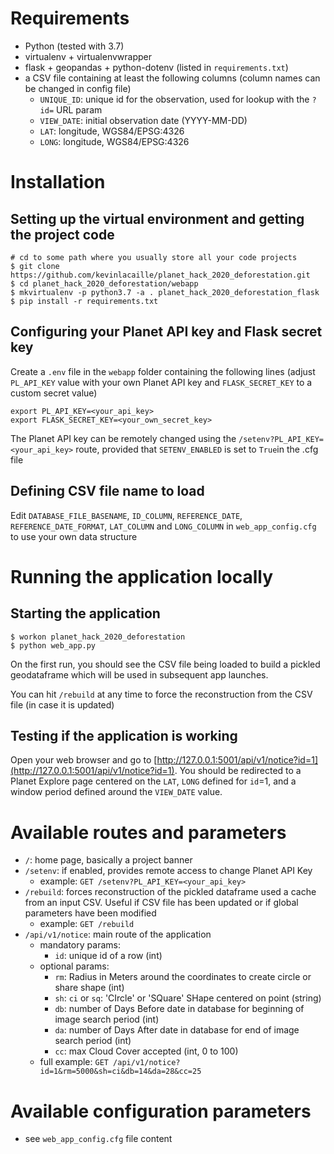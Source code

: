 # Requirements

* Python (tested with 3.7)
* virtualenv + virtualenvwrapper
* flask + geopandas + python-dotenv (listed in `requirements.txt`)
* a CSV file containing at least the following columns (column names can be changed in config file)
    * `UNIQUE_ID`: unique id for the observation, used for lookup with the `?id=` URL param
    * `VIEW_DATE`: initial observation date (YYYY-MM-DD)
    * `LAT`: longitude, WGS84/EPSG:4326
    * `LONG`: longitude, WGS84/EPSG:4326

# Installation

## Setting up the virtual environment and getting the project code

```
# cd to some path where you usually store all your code projects
$ git clone https://github.com/kevinlacaille/planet_hack_2020_deforestation.git
$ cd planet_hack_2020_deforestation/webapp
$ mkvirtualenv -p python3.7 -a . planet_hack_2020_deforestation_flask
$ pip install -r requirements.txt
```

## Configuring your Planet API key and Flask secret key

Create a `.env` file in the `webapp` folder containing the following lines (adjust `PL_API_KEY` value with your own Planet API key and `FLASK_SECRET_KEY` to a custom secret value)

```
export PL_API_KEY=<your_api_key>
export FLASK_SECRET_KEY=<your_own_secret_key>
```

The Planet API key can be remotely changed using the `/setenv?PL_API_KEY=<your_api_key>` route, provided that `SETENV_ENABLED` is set to `True`in the .cfg file

## Defining CSV file name to load

Edit `DATABASE_FILE_BASENAME`, `ID_COLUMN`, `REFERENCE_DATE`, `REFERENCE_DATE_FORMAT`, `LAT_COLUMN` and `LONG_COLUMN` in `web_app_config.cfg` to use your own data structure

# Running the application locally

## Starting the application

```
$ workon planet_hack_2020_deforestation
$ python web_app.py
```

On the first run, you should see the CSV file being loaded to build a pickled geodataframe which will be used in subsequent app launches.

You can hit `/rebuild` at any time to force the reconstruction from the CSV file (in case it is updated)

## Testing if the application is working

Open your web browser and go to [http://127.0.0.1:5001/api/v1/notice?id=1](http://127.0.0.1:5001/api/v1/notice?id=1). You should be redirected to a Planet Explore page centered on the `LAT`, `LONG` defined for `id`=1, and a window period defined around the `VIEW_DATE` value. 

# Available routes and parameters

* `/`: home page, basically a project banner
* `/setenv`: if enabled, provides remote access to change Planet API Key
    * example: `GET /setenv?PL_API_KEY=<your_api_key>`
* `/rebuild`: forces reconstruction of the pickled dataframe used a cache from an input CSV. Useful if CSV file has been updated or if global parameters have been modified
    * example: `GET /rebuild`
* `/api/v1/notice`: main route of the application
    * mandatory params:
        - `id`: unique id of a row (int)
    * optional params:
        - `rm`: Radius in Meters around the coordinates to create circle or share shape (int)
        - `sh`: `ci` or `sq`: 'CIrcle' or 'SQuare' SHape centered on point (string)
        - `db`: number of Days Before date in database for beginning of image search period (int)
        - `da`: number of Days After date in database for end of image search period (int)
        - `cc`: max Cloud Cover accepted (int, 0 to 100)
    * full example: `GET /api/v1/notice?id=1&rm=5000&sh=ci&db=14&da=28&cc=25`

# Available configuration parameters

* see `web_app_config.cfg` file content
